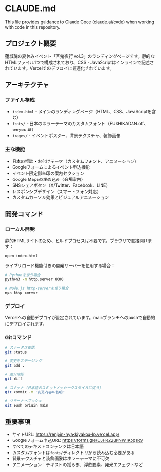# CLAUDE.md

This file provides guidance to Claude Code (claude.ai/code) when working with code in this repository.

## プロジェクト概要

蓮城院の夏休みイベント「百鬼夜行 vol.3」のランディングページです。静的なHTMLファイル1つで構成されており、CSS・JavaScriptはインラインで記述されています。Vercelでのデプロイに最適化されています。

## アーキテクチャ

### ファイル構成
- `index.html` - メインのランディングページ（HTML、CSS、JavaScriptを含む）
- `fonts/` - 日本のホラーテーマのカスタムフォント（FUSHIKADAN.otf、onryou.ttf）
- `images/` - イベントポスター、背景テクスチャ、装飾画像

### 主な機能
- 日本の怪談・お化けテーマ（カスタムフォント、アニメーション）
- Googleフォームによるイベント申込機能
- イベント限定御朱印の案内セクション
- Google Mapsの埋め込み（会場案内）
- SNSシェアボタン（X/Twitter、Facebook、LINE）
- レスポンシブデザイン（スマートフォン対応）
- カスタムカーソル効果とビジュアルアニメーション

## 開発コマンド

### ローカル開発
静的HTMLサイトのため、ビルドプロセスは不要です。ブラウザで直接開けます：
```bash
open index.html
```

ライブリロード機能付きの開発サーバーを使用する場合：
```bash
# Pythonを使う場合
python3 -m http.server 8000

# Node.js http-serverを使う場合
npx http-server
```

### デプロイ
Vercelへの自動デプロイが設定されています。mainブランチへのpushで自動的にデプロイされます。

### Gitコマンド
```bash
# ステータス確認
git status

# 変更をステージング
git add .

# 差分確認
git diff

# コミット（日本語のコミットメッセージスタイルに従う）
git commit -m "変更内容の説明"

# リモートへプッシュ
git push origin main
```

## 重要事項

- サイトURL: https://renjoin-hyakkiyakou-lp.vercel.app/
- Googleフォーム申込URL: https://forms.gle/D3FR22uPNW1K5q1R9
- すべてのテキストコンテンツは日本語
- カスタムフォントは`fonts/`ディレクトリから読み込む必要がある
- 背景テクスチャと装飾画像はホラーテーマに不可欠
- アニメーション：テキストの揺らぎ、浮遊要素、発光エフェクトなど